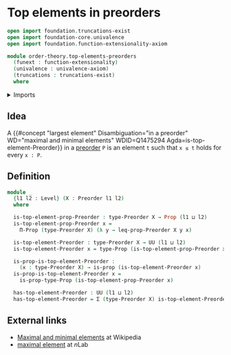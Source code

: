 # Top elements in preorders

```agda
open import foundation.truncations-exist
open import foundation-core.univalence
open import foundation.function-extensionality-axiom

module order-theory.top-elements-preorders
  (funext : function-extensionality)
  (univalence : univalence-axiom)
  (truncations : truncations-exist)
  where
```

<details><summary>Imports</summary>

```agda
open import foundation.dependent-pair-types
open import foundation.dependent-products-propositions funext
open import foundation.propositions funext univalence
open import foundation.universe-levels

open import order-theory.preorders funext univalence truncations
```

</details>

## Idea

A
{{#concept "largest element" Disambiguation="in a preorder" WD="maximal and minimal elements" WDID=Q1475294 Agda=is-top-element-Preorder}}
in a [preorder](order-theory.preorders.md) `P` is an element `t` such that
`x ≤ t` holds for every `x : P`.

## Definition

```agda
module _
  {l1 l2 : Level} (X : Preorder l1 l2)
  where

  is-top-element-prop-Preorder : type-Preorder X → Prop (l1 ⊔ l2)
  is-top-element-prop-Preorder x =
    Π-Prop (type-Preorder X) (λ y → leq-prop-Preorder X y x)

  is-top-element-Preorder : type-Preorder X → UU (l1 ⊔ l2)
  is-top-element-Preorder x = type-Prop (is-top-element-prop-Preorder x)

  is-prop-is-top-element-Preorder :
    (x : type-Preorder X) → is-prop (is-top-element-Preorder x)
  is-prop-is-top-element-Preorder x =
    is-prop-type-Prop (is-top-element-prop-Preorder x)

  has-top-element-Preorder : UU (l1 ⊔ l2)
  has-top-element-Preorder = Σ (type-Preorder X) is-top-element-Preorder
```

## External links

- [Maximal and minimal elements](https://en.wikipedia.org/wiki/Maximal_and_minimal_elements)
  at Wikipedia
- [maximal element](https://ncatlab.org/nlab/show/maximal+element) at $n$Lab
